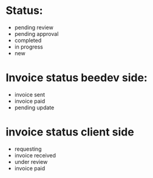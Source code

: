 # Status:
- pending review
- pending approval
- completed
- in progress
- new


# Invoice status beedev side:
- invoice sent
- invoice paid
- pending update

# invoice status client side
- requesting
- invoice received
- under review
- invoice paid

